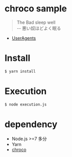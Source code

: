 # chroco sample

> The Bad sleep well  
> -- 悪い奴ほどよく眠る

- [UserAgents](./ua.json)

# Install

```bash
$ yarn install
```

# Execution

```bash
$ node execution.js
```

# dependency

- Node.js >=7 多分
- Yarn
- [chroco](https://www.npmjs.com/package/chroco)
